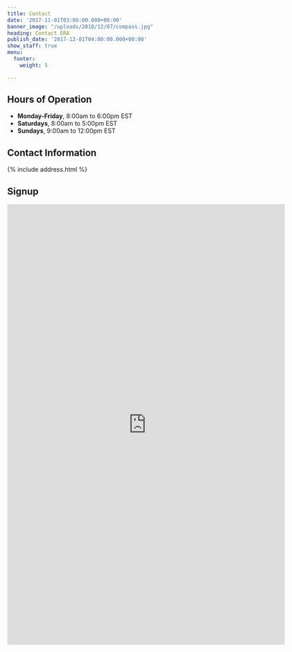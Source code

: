 ```yaml
---
title: Contact
date: '2017-11-01T03:00:00.000+00:00'
banner_image: "/uploads/2018/12/07/compass.jpg"
heading: Contact ERA
publish_date: '2017-12-01T04:00:00.000+00:00'
show_staff: true
menu:
  footer:
    weight: 5

---
```

## Hours of Operation

- **Monday-Friday**, 8:00am to 6:00pm EST
- **Saturdays**, 8:00am to 5:00pm EST
- **Sundays**, 9:00am to 12:00pm EST

## Contact Information
{% include address.html %}

## Signup

<iframe src="https://docs.google.com/forms/d/e/1FAIpQLSeFUb4IPuhbuXBjVmv6RDhKLu7XbWIpr_9ITLTuWMLrEZVoFg/viewform?embedded=true" width="640" height="1015" frameborder="0" marginheight="0" marginwidth="0">Loading…</iframe>